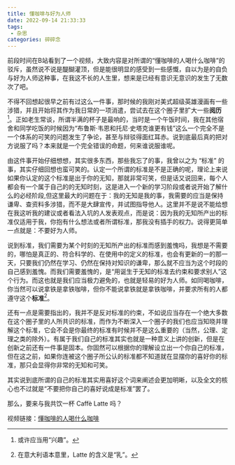 ```yaml
---
title: 懂咖啡与好为人师
date: 2022-09-14 21:33:33
tags: 
 - 杂思
categories: 碎碎念
---
```


前段时间在B站看到了一个视频，大致内容是对所谓的“懂咖啡的人喝什么咖啡”的驳斥，虽然说不说是醍醐灌顶，但是能很明显的感受到一些感慨，自以为是的自负与好为人师这种事，在我这不长的人生里，想来是已经有意识无意识的发生了无数次了吧。<!--more-->

不得不回想起很早之前有过这么一件事，那时候的我刚对美式超级英雄漫画有一些涉猎，并且开始将其作为我日常的一项消遣，尝试去在这个圈子里扩大一些**阅历**[^1]。正如老生常谈，所谓半满的杯子是最响的，当时是一个午饭时间，我在其他宿舍和同学吃饭的时候因为“布鲁斯·韦恩和托尼·史塔克谁更有钱”这么一个完全不是一个体系的可笑的问题发生了争论，甚至与辩驳得面红耳赤。说到底最后真的把对方说服了吗？本来就是一个完全错误的命题，何来谁说服谁呢。

由这件事开始仔细想想，其实很多东西，那些我忘了的事，我曾以之为 “标准” 的事，其实仔细回想也蛮可笑的。认定一个所谓的标准是不是正确的呢，理论上来说如果你认定的这个标准是出于你的无知，那就非常可笑，但是话又说回来，每个人都会有一个属于自己的的无知时刻，这是进入一个新的学习阶段或者说开始了解什么的必经阶段,但这里最大的问题在于：我的无知是我的事，我需要的应当是保持谦卑、查资料多涉猎，而不是大肆宣传，并试图指导他人。这里并不是说不能给想在我这听我的建议或者看法入坑的人发表观点，而是说：因为我的无知所产出的标准仅适用于我，你抱有什么想法或者所谓标准，那我没有插手的权力。说得更简单一点就是：不要好为人师。

说到标准，我们需要为某个时刻的无知所产出的标准而感到羞愧吗，我想是不需要的，哪怕是真正的、符合科学的、在使用中的定义的标准，也会有更新的一的那一天，只要我们仍然在学习、仍然在保持对知识的谦卑，那么就不应当为这个时段的自己感到羞愧。而我们需要羞愧的，是“用诞生于无知的标准去约束和要求别人”这个行为。而这也就是我们应当极力避免的，也就是轻易的好为人师。如同喝咖啡，你当然可以说拿铁是拿铁咖啡，但你不能说拿铁就是拿铁咖啡，并要求所有的人都遵守这个**标准**[^2]。

还有一点是需要指出的，我并不是反对标准的约束，不如说应当存在一个绝大多数在这个圈子里的人所共识的标准，而作为不断深入一个圈子的我们也应当知晓并理解这个标准，它会不会是你最终的标准有时候并不是这么重要的（当然，公理、定理之类的除外）。有属于我们自己的标准其实也就是一种意义上讲的创新，但是在创新之前还有一件事是固本。你固然可以根据你的理解设立出一个你自己的标准，但在这之前，如果你连被这个圈子所公认的标准都不知道就在显摆你的喜好你的标准，那只会显得你非常的无知和可笑。

其实说到底所谓的自己的标准其实用喜好这个词来阐述会更加明晰，以及全文的核心也不过就是“不要把你自己的喜好说成是标准”罢了。

那么，要来与我共饮一杯 Caffè Latte 吗？

视频链接：[懂咖啡的人喝什么咖啡](https://www.bilibili.com/video/BV1vb4y1s7Qi/?spm_id_from=333.788.recommend_more_video.-1&vd_source=fd7207b624ef9f703c40505074c70697)

[^1]:或许应当用“兴趣”。
[^2]:在意大利语本意里，Latte 的含义是“乳”。
